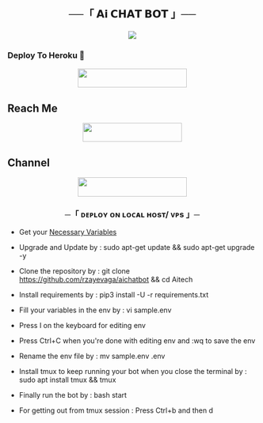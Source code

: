 <h2 align="center">
         ──「 𝗔𝗶 𝗖𝗛𝗔𝗧 𝗕𝗢𝗧 」──



<p align="center">

<img
src="https://graph.org/file/ff8fa5df03aecffd1b010.jpg">
</p>



### Deploy To Heroku 🚀

<p align="center"><a href="https://dashboard.heroku.com/new?template=https://github.com/rzayevaga/aitchatbot"> <img src="https://img.shields.io/badge/Deploy%20To%20Heroku-black?style=for-the-badge&logo=heroku" width="220" height="38.45"/></a></p>
 
## Reach Me

<p align="center"><a href="https://t.me/aitbots"> <img src="https://img.shields.io/badge/Telegram%20Id-black?style=for-the-badge&logo=Telegram" width="200" height="38.45"/></a></p>

## Channel

<p align="center"><a href="https://t.me/aitsupport"> <img src="https://img.shields.io/badge/Support%20Channel-black?style=for-the-badge&logo=Telegram" width="220" height="38.5"/></a></p> 




<h3 align="center">
    ─「 ᴅᴇᴩʟᴏʏ ᴏɴ ʟᴏᴄᴀʟ ʜᴏsᴛ/ ᴠᴘs 」─
</h3>

- Get your [Necessary Variables](https://github.com/WCGKING/BRANDED-AI/blob/master/sample.env)

- Upgrade and Update by : sudo apt-get update && sudo apt-get upgrade -y
- Clone the repository by : git clone https://github.com/rzayevaga/aichatbot && cd Aitech
- Install requirements by : pip3 install -U -r requirements.txt
- Fill your variables in the env by : vi sample.env
- Press I on the keyboard for editing env
- Press Ctrl+C when you're done with editing env and :wq to save the env
- Rename the env file by : mv sample.env .env
- Install tmux to keep running your bot when you close the terminal by : sudo apt install tmux && tmux
- Finally run the bot by : bash start
- For getting out from tmux session : Press Ctrl+b and then d
